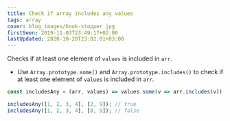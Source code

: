 ```yaml
---
title: Check if array includes any values
tags: array
cover: blog_images/book-stopper.jpg
firstSeen: 2019-11-03T23:49:17+02:00
lastUpdated: 2020-10-20T23:02:01+03:00
---
```


Checks if at least one element of `values` is included in `arr`.

- Use `Array.prototype.some()` and `Array.prototype.includes()` to check if at least one element of `values` is included in `arr`.

```js
const includesAny = (arr, values) => values.some(v => arr.includes(v));
```

```js
includesAny([1, 2, 3, 4], [2, 9]); // true
includesAny([1, 2, 3, 4], [8, 9]); // false
```
